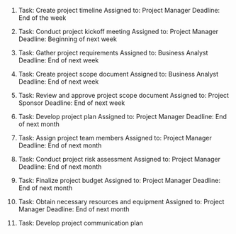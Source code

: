1. Task: Create project timeline
   Assigned to: Project Manager
   Deadline: End of the week

2. Task: Conduct project kickoff meeting
   Assigned to: Project Manager
   Deadline: Beginning of next week

3. Task: Gather project requirements
   Assigned to: Business Analyst
   Deadline: End of next week

4. Task: Create project scope document
   Assigned to: Business Analyst
   Deadline: End of next week

5. Task: Review and approve project scope document
   Assigned to: Project Sponsor
   Deadline: End of next week

6. Task: Develop project plan
   Assigned to: Project Manager
   Deadline: End of next month

7. Task: Assign project team members
   Assigned to: Project Manager
   Deadline: End of next month

8. Task: Conduct project risk assessment
   Assigned to: Project Manager
   Deadline: End of next month

9. Task: Finalize project budget
   Assigned to: Project Manager
   Deadline: End of next month

10. Task: Obtain necessary resources and equipment
    Assigned to: Project Manager
    Deadline: End of next month

11. Task: Develop project communication plan
